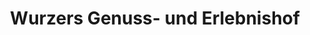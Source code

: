 ---
title: "Wurzers Genuss- und Erlebnishof"
url: /wieselburg-land/wurzers-genuss-und-erlebnishof/
shop: Hofladen
---